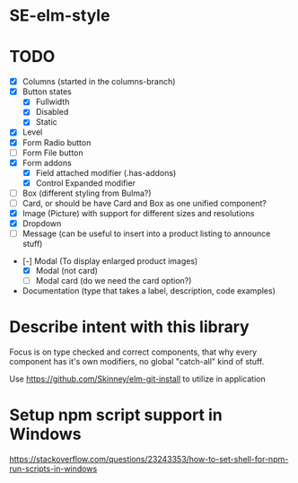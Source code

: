 # SE-elm-style

# TODO

 - [x] Columns (started in the columns-branch)
 - [x] Button states
    - [x] Fullwidth
    - [x] Disabled
    - [x] Static
 - [x] Level
 - [x] Form Radio button
 - [ ] Form File button
 - [x] Form addons
    - [x] Field attached modifier (.has-addons)
    - [x] Control Expanded modifier
 - [ ] Box (different styling from Bulma?)
 - [ ] Card, or should be have Card and Box as one unified component?
 - [x] Image (Picture) with support for different sizes and resolutions
 - [x] Dropdown
 - [ ] Message (can be useful to insert into a product listing to announce stuff)
 - [-] Modal (To display enlarged product images)
    - [x] Modal (not card)
    - [ ] Modal card (do we need the card option?)
 - Documentation (type that takes a label, description, code examples)

# Describe intent with this library

Focus is on type checked and correct components, that why every component has it's own modifiers, no global "catch-all" kind of stuff.

Use https://github.com/Skinney/elm-git-install to utilize in application

# Setup npm script support in Windows
https://stackoverflow.com/questions/23243353/how-to-set-shell-for-npm-run-scripts-in-windows